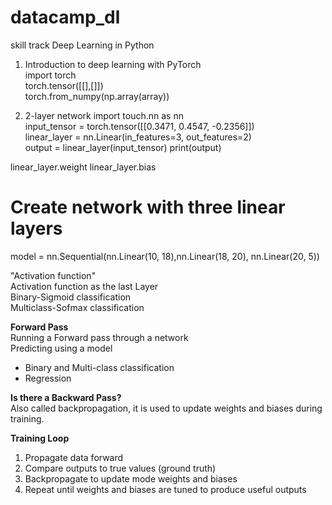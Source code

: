 # datacamp_dl
skill track  Deep Learning in Python   
1. Introduction to deep learning with PyTorch  
import torch  
torch.tensor([[],[]])  
torch.from_numpy(np.array(array))

2. 2-layer network
import touch.nn as nn  
input_tensor = torch.tensor([[0.3471, 0.4547, -0.2356]])  
linear_layer = nn.Linear(in_features=3, out_features=2)  
output = linear_layer(input_tensor)
print(output)

linear_layer.weight
linear_layer.bias


# Create network with three linear layers
model = nn.Sequential(nn.Linear(10, 18),nn.Linear(18, 20), nn.Linear(20, 5))

"Activation function"  
Activation function as the last Layer      
Binary-Sigmoid classification    
Multiclass-Sofmax classification  

**Forward Pass**  
Running a Forward pass through a network  
Predicting using a model
- Binary and Multi-class classification
- Regression
  
**Is there a Backward Pass?**  
Also called backpropagation, it is used to update weights and biases during training.  

**Training Loop**  
1. Propagate data forward
2. Compare outputs to true values (ground truth)
3. Backpropagate to update mode weights and biases
4. Repeat until weights and biases are tuned to produce useful outputs 

